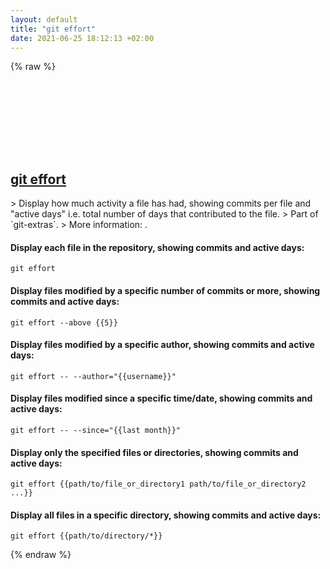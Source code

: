 ```yaml
---
layout: default
title: "git effort"
date: 2021-06-25 18:12:13 +02:00
---
```

{% raw %}
<h2 id="git-effort">
  <a href="/en/common/git-effort.html">git effort</a> <a href="#git-effort"><svg class="icon">
    <use href="/assets/images/unicode_sprite.svg#link" />
  </svg></a>
</h2>
> Display how much activity a file has had, showing commits per file and "active days" i.e. total number of days that contributed to the file.
> Part of `git-extras`.
> More information: <https://github.com/tj/git-extras/blob/master/Commands.md#git-effort>.

#### Display each file in the repository, showing commits and active days:
```shell
git effort
```
#### Display files modified by a specific number of commits or more, showing commits and active days:
```shell
git effort --above {{5}}
```
#### Display files modified by a specific author, showing commits and active days:
```shell
git effort -- --author="{{username}}"
```
#### Display files modified since a specific time/date, showing commits and active days:
```shell
git effort -- --since="{{last month}}"
```
#### Display only the specified files or directories, showing commits and active days:
```shell
git effort {{path/to/file_or_directory1 path/to/file_or_directory2 ...}}
```
#### Display all files in a specific directory, showing commits and active days:
```shell
git effort {{path/to/directory/*}}
```
{% endraw %}